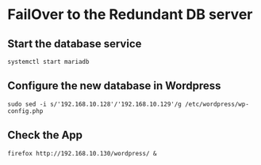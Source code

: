 # FailOver to the Redundant DB server



## Start the database service
```
systemctl start mariadb
```

## Configure the new database in Wordpress
<!--
```
sudo vim /etc/wordpress/wp-config.php
```

```
define( 'DB_HOST', '192.168.10.129' );
```

or -->

```
sudo sed -i s/'192.168.10.128'/'192.168.10.129'/g /etc/wordpress/wp-config.php
```

## Check the App
```
firefox http://192.168.10.130/wordpress/ &
```